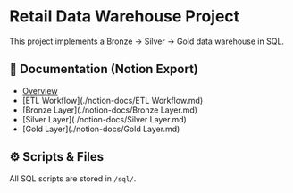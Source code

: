 # Retail Data Warehouse Project

This project implements a Bronze → Silver → Gold data warehouse in SQL.

## 📖 Documentation (Notion Export)

- [Overview](./notion-docs/Overview.md)  
- [ETL Workflow](./notion-docs/ETL Workflow.md)  
- [Bronze Layer](./notion-docs/Bronze Layer.md)  
- [Silver Layer](./notion-docs/Silver Layer.md)  
- [Gold Layer](./notion-docs/Gold Layer.md)

## ⚙️ Scripts & Files

All SQL scripts are stored in `/sql/`.

